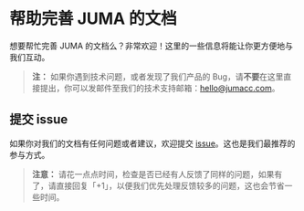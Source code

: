 # 帮助完善 JUMA 的文档

想要帮忙完善 JUMA 的文档么？非常欢迎！这里的一些信息将能让你更方便地与我们互动。

> **注：**
> 如果你遇到技术问题，或者发现了我们产品的 Bug，请**不要**在这里直接提出，你可以发邮件至我们的技术支持邮箱：<hello@jumacc.com>。


## 提交 issue
如果你对我们的文档有任何问题或者建议，欢迎提交 [issue](https://github.com/JUMA-IO/SDK_Docs/issues)。这也是我们最推荐的参与方式。

> **注意：**
> 请花一点点时间，检查是否已经有人反馈了同样的问题，如果有了，请直接回复「+1」，以便我们优先处理反馈较多的问题，这也会节省一些时间。
